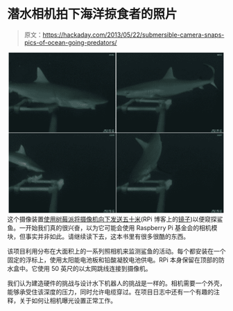 # 潜水相机拍下海洋掠食者的照片

> 原文：<https://hackaday.com/2013/05/22/submersible-camera-snaps-pics-of-ocean-going-predators/>

![RPi-submersible-camera-rig](img/9d272449dcf048c0e1c9a7bd860e338b.png)
这个摄像装置[使用树莓派将摄像机向下发送五十米](http://rlab.org.uk/wiki/Long_Term_Deep_Water_Monitoring_from_the_Chagos_Achipelago)(RPi 博客上的[镜子](http://www.raspberrypi.org/archives/4015))以便窥探鲨鱼。一开始我们真的很兴奋，以为它可能会使用 Raspberry Pi 基金会的相机模块，但事实并非如此。请继续读下去，这本书里有很多很酷的东西。

该项目利用分布在大面积上的一系列照相机来监测鲨鱼的活动。每个都安装在一个固定的浮标上，使用太阳能电池板和铅酸凝胶电池供电。RPi 本身保留在顶部的防水盒中。它使用 50 英尺的以太网跳线连接到摄像机。

我们认为建造硬件的挑战与设计水下机器人的挑战是一样的。相机需要一个外壳，能够承受住该深度的压力，同时允许电缆穿过。在项目日志中还有一个有趣的注释，关于如何让相机曝光设置正常工作。